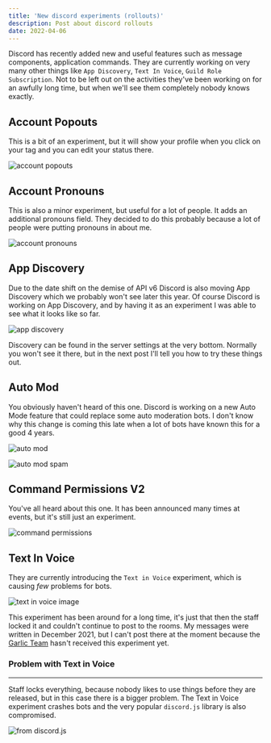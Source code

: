 ```yaml
---
title: 'New discord experiments (rollouts)'
description: Post about discord rollouts
date: 2022-04-06
---
```


Discord has recently added new and useful features such as message components,
application commands. They are currently working on very many other things like
`App Discovery`, `Text In Voice`, `Guild Role Subscription`. Not to be left out
on the activities they've been working on for an awfully long time, but when
we'll see them completely nobody knows exactly.

## Account Popouts

This is a bit of an experiment, but it will show your profile when you click on
your tag and you can edit your status there.

![account popouts](/discord-account-popouts.png)

## Account Pronouns

This is also a minor experiment, but useful for a lot of people. It adds an
additional pronouns field. They decided to do this probably because a lot of
people were putting pronouns in about me.

![account pronouns](/discord-account-pronouns.png)

## App Discovery

Due to the date shift on the demise of API v6 Discord is also moving App
Discovery which we probably won't see later this year. Of course Discord is
working on App Discovery, and by having it as an experiment I was able to see
what it looks like so far.

![app discovery](/discord-app-discovery.png)

Discovery can be found in the server settings at the very bottom. Normally you
won't see it there, but in the next post I'll tell you how to try these things
out.

## Auto Mod

You obviously haven't heard of this one. Discord is working on a new Auto Mode
feature that could replace some auto moderation bots. I don't know why this
change is coming this late when a lot of bots have known this for a good 4
years.

![auto mod](/discord-automod.png)

![auto mod spam](/discord-automod-spam.png)

## Command Permissions V2

You've all heard about this one. It has been announced many times at events, but
it's still just an experiment.

![command permissions](/discord-command-permissions.png)

## Text In Voice

They are currently introducing the `Text in Voice` experiment, which is causing
_few_ problems for bots.

![text in voice image](/discord-text-in-voice.png)

This experiment has been around for a long time, it's just that then the staff
locked it and couldn't continue to post to the rooms. My messages were written
in December 2021, but I can't post there at the moment because the
[Garlic Team](/gt) hasn't received this experiment yet.

### Problem with Text in Voice

---

Staff locks everything, because nobody likes to use things before they are
released, but in this case there is a bigger problem. The Text in Voice
experiment crashes bots and the very popular `discord.js` library is also
compromised.

![from discord.js](/discord-text-in-voice-djs.png)
